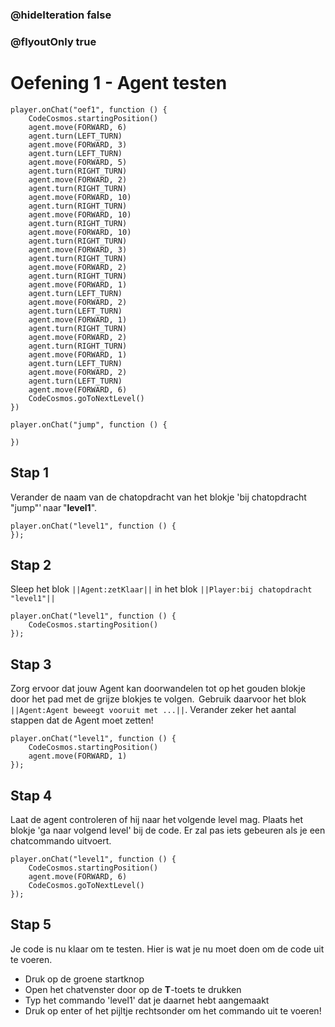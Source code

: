 ### @hideIteration false
### @flyoutOnly true
# Oefening 1 - Agent testen
```blocks
player.onChat("oef1", function () {
    CodeCosmos.startingPosition()
    agent.move(FORWARD, 6)
    agent.turn(LEFT_TURN)
    agent.move(FORWARD, 3)
    agent.turn(LEFT_TURN)
    agent.move(FORWARD, 5)
    agent.turn(RIGHT_TURN)
    agent.move(FORWARD, 2)
    agent.turn(RIGHT_TURN)
    agent.move(FORWARD, 10)
    agent.turn(RIGHT_TURN)
    agent.move(FORWARD, 10)
    agent.turn(RIGHT_TURN)
    agent.move(FORWARD, 10)
    agent.turn(RIGHT_TURN)
    agent.move(FORWARD, 3)
    agent.turn(RIGHT_TURN)
    agent.move(FORWARD, 2)
    agent.turn(RIGHT_TURN)
    agent.move(FORWARD, 1)
    agent.turn(LEFT_TURN)
    agent.move(FORWARD, 2)
    agent.turn(LEFT_TURN)
    agent.move(FORWARD, 1)
    agent.turn(RIGHT_TURN)
    agent.move(FORWARD, 2)
    agent.turn(RIGHT_TURN)
    agent.move(FORWARD, 1)
    agent.turn(LEFT_TURN)
    agent.move(FORWARD, 2)
    agent.turn(LEFT_TURN)
    agent.move(FORWARD, 6)
    CodeCosmos.goToNextLevel()
})
```

```template
player.onChat("jump", function () {

})
```

## Stap 1
Verander de naam van de chatopdracht van het blokje 'bij chatopdracht "jump"' naar "**level1**".
 ``` blocks
player.onChat("level1", function () {
});
```

## Stap 2
Sleep het blok ``||Agent:zetKlaar||`` in het blok ``||Player:bij chatopdracht "level1"||``
``` blocks
player.onChat("level1", function () {
    CodeCosmos.startingPosition()
});
```

## Stap 3
Zorg ervoor dat jouw Agent kan doorwandelen tot op het gouden blokje door het pad met de grijze blokjes te volgen. 
Gebruik daarvoor het blok ``||Agent:Agent beweegt vooruit met ...||``.
Verander zeker het aantal stappen dat de Agent moet zetten!
``` blocks
player.onChat("level1", function () {
    CodeCosmos.startingPosition()
    agent.move(FORWARD, 1)
});
```

## Stap 4
Laat de agent controleren of hij naar het volgende level mag. 
Plaats het blokje 'ga naar volgend level' bij de code. 
Er zal pas iets gebeuren als je een chatcommando uitvoert. 
``` blocks
player.onChat("level1", function () {
    CodeCosmos.startingPosition()
    agent.move(FORWARD, 6)
    CodeCosmos.goToNextLevel()
});
```

## Stap 5
Je code is nu klaar om te testen. Hier is wat je nu moet doen om de code uit te voeren.
- Druk op de groene startknop
- Open het chatvenster door op de **T**-toets te drukken
- Typ het commando 'level1' dat je daarnet hebt aangemaakt
- Druk op enter of het pijltje rechtsonder om het commando uit te voeren!